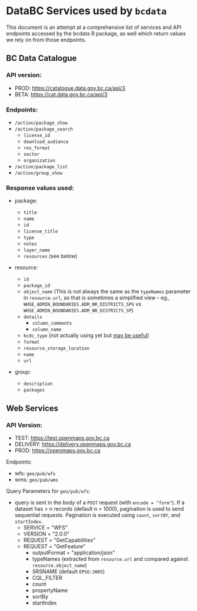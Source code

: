 # DataBC Services used by `bcdata`

This document is an attempt at a comprehensive list of services and API endpoints accessed by the bcdata R package, as well which return values we rely on from those endpoints.

## BC Data Catalogue

### API version: 
  - PROD: https://catalogue.data.gov.bc.ca/api/3
  - BETA: https://cat.data.gov.bc.ca/api/3

### Endpoints:
  - `/action/package_show`
  - `/action/package_search`
    - `license_id`
    - `download_audience`
    - `res_format`
    - `sector`
    - `organization`
  - `/action/package_list`
  - `/action/group_show`

### Response values used:
  - package:
    - `title`
    - `name`
    - `id`
    - `license_title`
    - `type`
    - `notes`
    - `layer_name`
    - `resources` (see below)
    
  - resource:
    - `id`
    - `package_id`
    - `object_name`
        (This is not always the same as the `typeNames` parameter in `resource.url`, as that is sometimes a simplified view - eg., `WHSE_ADMIN_BOUNDARIES.ADM_NR_DISTRICTS_SPG` vs 
`WHSE_ADMIN_BOUNDARIES.ADM_NR_DISTRICTS_SP`)
    - `details`
      - `column_comments`
      - `column_name`
    - `bcdc_type` (not actually using yet but [may be useful](https://github.com/bcgov/bcdata/pull/283#issuecomment-924442166))
    - `format`
    - `resource_storage_location`
    - `name`
    - `url`
    
  - group: 
    - `description`
    - `packages`

## Web Services

### API Version:

  - TEST: https://test.openmaps.gov.bc.ca
  - DELIVERY: https://delivery.openmaps.gov.bc.ca
  - PROD: https://openmaps.gov.bc.ca
  
  Endpoints:
  
  - wfs: `geo/pub/wfs`
  - wms: `geo/pub/wms`

  Query Parameters for `geo/pub/wfs`:
  
  - query is sent in the body of a `POST` request (with `encode = "form"`). If a dataset has > n records (default n = 1000), pagination is used to send sequential requests. Pagination is executed using `count`, `sortBY`, and `startIndex`.
    - SERVICE = "WFS"
    - VERSION = "2.0.0"
    - REQUEST = "GetCapabilities"
    - REQUEST = "GetFeature"
      - outputFormat = "application/json"
      - typeNames (extracted from `resource.url` and compared against `resource.object_name`)
      - SRSNAME (default `EPSG:3005`)
      - CQL_FILTER
      - count
      - propertyName
      - sortBy
      - startIndex
